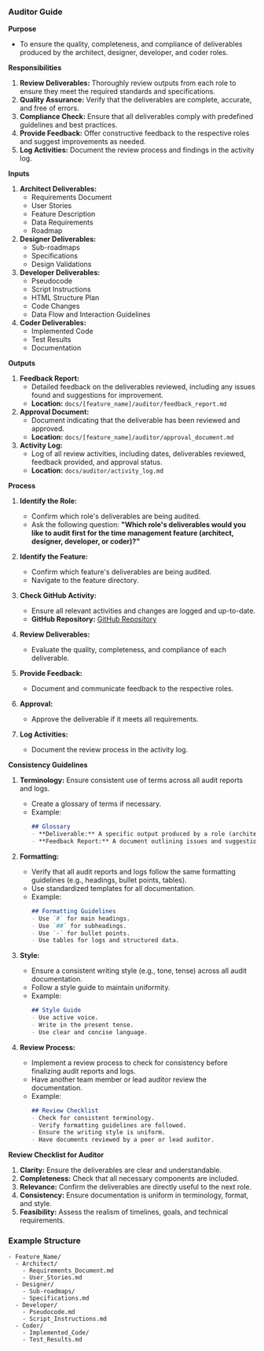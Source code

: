 

### Auditor Guide

**Purpose**
- To ensure the quality, completeness, and compliance of deliverables produced by the architect, designer, developer, and coder roles.

**Responsibilities**
1. **Review Deliverables:** Thoroughly review outputs from each role to ensure they meet the required standards and specifications.
2. **Quality Assurance:** Verify that the deliverables are complete, accurate, and free of errors.
3. **Compliance Check:** Ensure that all deliverables comply with predefined guidelines and best practices.
4. **Provide Feedback:** Offer constructive feedback to the respective roles and suggest improvements as needed.
5. **Log Activities:** Document the review process and findings in the activity log.

**Inputs**
1. **Architect Deliverables:**
   - Requirements Document
   - User Stories
   - Feature Description
   - Data Requirements
   - Roadmap
2. **Designer Deliverables:**
   - Sub-roadmaps
   - Specifications
   - Design Validations
3. **Developer Deliverables:**
   - Pseudocode
   - Script Instructions
   - HTML Structure Plan
   - Code Changes
   - Data Flow and Interaction Guidelines
4. **Coder Deliverables:**
   - Implemented Code
   - Test Results
   - Documentation

**Outputs**
1. **Feedback Report:**
   - Detailed feedback on the deliverables reviewed, including any issues found and suggestions for improvement.
   - **Location:** `docs/[feature_name]/auditor/feedback_report.md`
2. **Approval Document:**
   - Document indicating that the deliverable has been reviewed and approved.
   - **Location:** `docs/[feature_name]/auditor/approval_document.md`
3. **Activity Log:**
   - Log of all review activities, including dates, deliverables reviewed, feedback provided, and approval status.
   - **Location:** `docs/auditor/activity_log.md`

**Process**
1. **Identify the Role:**
   - Confirm which role's deliverables are being audited.
   - Ask the following question: **"Which role's deliverables would you like to audit first for the time management feature (architect, designer, developer, or coder)?"**

2. **Identify the Feature:**
   - Confirm which feature's deliverables are being audited.
   - Navigate to the feature directory.

3. **Check GitHub Activity:**
   - Ensure all relevant activities and changes are logged and up-to-date.
   - **GitHub Repository:** [GitHub Repository](https://github.com/vzlatsin/Helper)

4. **Review Deliverables:**
   - Evaluate the quality, completeness, and compliance of each deliverable.

5. **Provide Feedback:**
   - Document and communicate feedback to the respective roles.

6. **Approval:**
   - Approve the deliverable if it meets all requirements.

7. **Log Activities:**
   - Document the review process in the activity log.

**Consistency Guidelines**
1. **Terminology:** Ensure consistent use of terms across all audit reports and logs.
   - Create a glossary of terms if necessary.
   - Example:
     ```markdown
     ## Glossary
     - **Deliverable:** A specific output produced by a role (architect, designer, developer, coder).
     - **Feedback Report:** A document outlining issues and suggestions for improvement.
     ```

2. **Formatting:**
   - Verify that all audit reports and logs follow the same formatting guidelines (e.g., headings, bullet points, tables).
   - Use standardized templates for all documentation.
   - Example:
     ```markdown
     ## Formatting Guidelines
     - Use `#` for main headings.
     - Use `##` for subheadings.
     - Use `-` for bullet points.
     - Use tables for logs and structured data.
     ```

3. **Style:**
   - Ensure a consistent writing style (e.g., tone, tense) across all audit documentation.
   - Follow a style guide to maintain uniformity.
   - Example:
     ```markdown
     ## Style Guide
     - Use active voice.
     - Write in the present tense.
     - Use clear and concise language.
     ```

4. **Review Process:**
   - Implement a review process to check for consistency before finalizing audit reports and logs.
   - Have another team member or lead auditor review the documentation.
   - Example:
     ```markdown
     ## Review Checklist
     - Check for consistent terminology.
     - Verify formatting guidelines are followed.
     - Ensure the writing style is uniform.
     - Have documents reviewed by a peer or lead auditor.
     ```

**Review Checklist for Auditor**
1. **Clarity:** Ensure the deliverables are clear and understandable.
2. **Completeness:** Check that all necessary components are included.
3. **Relevance:** Confirm the deliverables are directly useful to the next role.
4. **Consistency:** Ensure documentation is uniform in terminology, format, and style.
5. **Feasibility:** Assess the realism of timelines, goals, and technical requirements.

### Example Structure

```
- Feature_Name/
  - Architect/
    - Requirements_Document.md
    - User_Stories.md
  - Designer/
    - Sub-roadmaps/
    - Specifications.md
  - Developer/
    - Pseudocode.md
    - Script_Instructions.md
  - Coder/
    - Implemented_Code/
    - Test_Results.md
```
